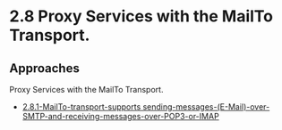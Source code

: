 # 2.8 Proxy Services with the MailTo Transport.

## Approaches

Proxy Services with the MailTo Transport.

- [2.8.1-MailTo-transport-supports sending-messages-(E-Mail)-over-SMTP-and-receiving-messages-over-POP3-or-IMAP](https://github.com/wso2/product-ei/tree/product-scenarios/product-scenarios/2-Bridging-systems-that-communicate-in-different-protocols/2.8-Proxy-Services-with-the-MailTo-Transport/2.8.1-MailTo-transport-supports-sending-messages-(E-Mail)-over-SMTP-and-receiving-messages-over-POP3-or-IMAP)

